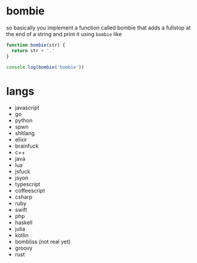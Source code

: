 # bombie
so basically you implement a function called bombie that adds a fullstop at the end of a string and print it using `bombie` like
```js
function bombie(str) {
  return str + '.'
}

console.log(bombie('bombie'))
```

# langs
- javascript
- go
- python
- spwn
- shitlang
- elixir
- brainfuck
- c++
- java
- lua
- jsfuck
- jsyon
- typescript
- coffeescript
- csharp
- ruby
- swift
- php
- haskell
- julia
- kotlin
- bombliss (not real yet)
- groovy
- rust
